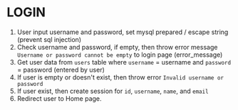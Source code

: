 # LOGIN

1. User input username and password, set mysql prepared / escape string (prevent sql injection)
2. Check username and password, if empty, then throw error message `Username or password cannot be empty` to login page (error_message)
3. Get user data from `users` table where `username` = username and `password` = password (entered by user)
4. If user is empty or doesn't exist, then throw error `Invalid username or password`
5. If user exist, then create session for `id`, `username`, `name`, and `email`
6. Redirect user to Home page.